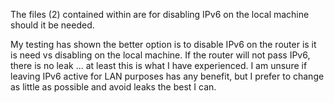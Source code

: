 The files (2) contained within are for disabling IPv6 on the local machine should it be needed.

My testing has shown the better option is to disable IPv6 on the router is it is need vs disabling on the local machine. If the router will not pass IPv6, there is no leak ... at least this is what I have experienced. I am unsure if leaving IPv6 active for LAN purposes has any benefit, but I prefer to change as little as possible and avoid leaks the best I can.

